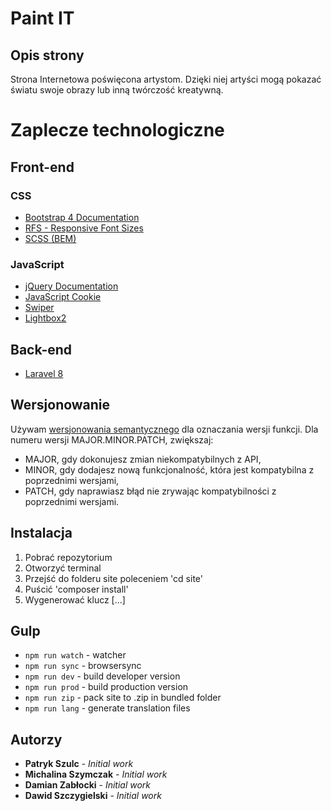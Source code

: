 # Paint IT

## Opis strony
Strona Internetowa poświęcona artystom. Dzięki niej artyści mogą pokazać światu swoje obrazy lub inną twórczość kreatywną.

# Zaplecze technologiczne
## Front-end
### CSS
* [Bootstrap 4 Documentation](https://getbootstrap.com/docs/4.1/getting-started/introduction/)
* [RFS - Responsive Font Sizes](https://github.com/twbs/rfs)
* [SCSS (BEM)](http://getbem.com/)

### JavaScript
* [jQuery Documentation](https://api.jquery.com/)
* [JavaScript Cookie](https://github.com/js-cookie/js-cookie)
* [Swiper](https://swiperjs.com/)
* [Lightbox2](https://lokeshdhakar.com/projects/lightbox2/)

## Back-end
* [Laravel 8](https://laravel.com/)

## Wersjonowanie
Używam [wersjonowania semantycznego](https://semver.org/lang/pl/) dla oznaczania wersji funkcji.
Dla numeru wersji MAJOR.MINOR.PATCH, zwiększaj:
* MAJOR, gdy dokonujesz zmian niekompatybilnych z API,
* MINOR, gdy dodajesz nową funkcjonalność, która jest kompatybilna z poprzednimi wersjami,
* PATCH, gdy naprawiasz błąd nie zrywając kompatybilności z poprzednimi wersjami.

## Instalacja
1. Pobrać repozytorium
2. Otworzyć terminal
3. Przejść do folderu site poleceniem 'cd site'
4. Puścić 'composer install'
5. Wygenerować klucz [...]

## Gulp
- `npm run watch` - watcher
- `npm run sync` - browsersync
- `npm run dev` - build developer version
- `npm run prod` - build production version
- `npm run zip` - pack site to .zip in bundled folder
- `npm run lang` - generate translation files

## Autorzy
* **Patryk Szulc** - *Initial work*
* **Michalina Szymczak** - *Initial work*
* **Damian Zabłocki** - *Initial work*
* **Dawid Szczygielski** - *Initial work*
